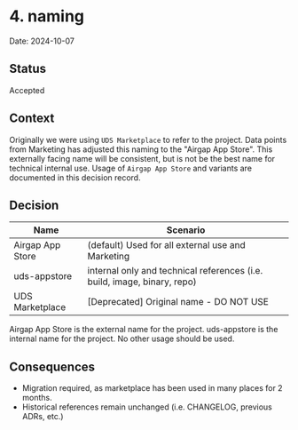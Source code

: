 # 4. naming

Date: 2024-10-07

## Status

Accepted

## Context

Originally we were using `UDS Marketplace` to refer to the project. Data points from Marketing has adjusted this naming to the "Airgap App Store". This externally facing name will be consistent, but is not be the best name for technical internal use. Usage of `Airgap App Store` and variants are documented in this decision record.

## Decision

| Name               | Scenario                                                                 |
|--------------------|--------------------------------------------------------------------------|
| Airgap App Store   | (default) Used for all external use and Marketing                        |
| uds-appstore       | internal only and technical references (i.e. build, image, binary, repo) |
| UDS Marketplace    | [Deprecated] Original name - DO NOT USE                                  |

Airgap App Store is the external name for the project. uds-appstore is the internal name for the project. No other usage should be used.

## Consequences

- Migration required, as marketplace has been used in many places for 2 months.
- Historical references remain unchanged (i.e. CHANGELOG, previous ADRs, etc.)

